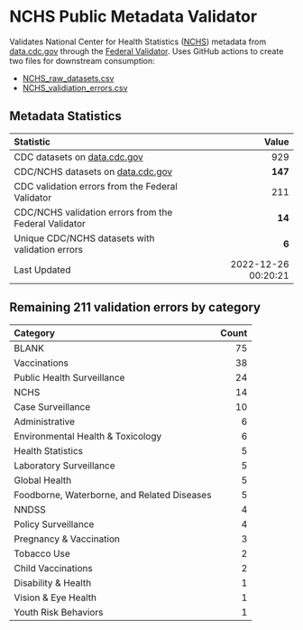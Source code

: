 # NCHS Public Metadata Validator

Validates National Center for Health Statistics ([NCHS](https://www.cdc.gov/nchs/index.htm)) metadata from [data.cdc.gov](https://data.cdc.gov/browse?category=NCHS) through the [Federal Validator](https://dashboard.data.gov/validate). Uses GitHub actions to create two files for downstream consumption:


+ [NCHS_raw_datasets.csv](NCHS_raw_datasets.csv)
+ [NCHS_validiation_errors.csv](NCHS_validiation_errors.csv)


## Metadata Statistics

| Statistic | Value |
| :---      | ---:  |
| CDC datasets on [data.cdc.gov](https://data.cdc.gov/) | 929 |
| CDC/NCHS datasets on [data.cdc.gov](https://data.cdc.gov/browse?category=NCHS)| **147** |
| CDC validation errors from the Federal Validator | 211 |
| CDC/NCHS validation errors from the Federal Validator | **14** |
| Unique CDC/NCHS datasets with validation errors | **6** |
| Last Updated | 2022-12-26 00:20:21 |


## Remaining 211 validation errors by category

| Category | Count |
| :---     | ---:  |
|BLANK|75|
|Vaccinations|38|
|Public Health Surveillance|24|
|NCHS|14|
|Case Surveillance|10|
|Administrative|6|
|Environmental Health & Toxicology|6|
|Health Statistics|5|
|Laboratory Surveillance|5|
|Global Health|5|
|Foodborne, Waterborne, and Related Diseases|5|
|NNDSS|4|
|Policy Surveillance|4|
|Pregnancy & Vaccination|3|
|Tobacco Use|2|
|Child Vaccinations|2|
|Disability & Health|1|
|Vision & Eye Health|1|
|Youth Risk Behaviors|1|